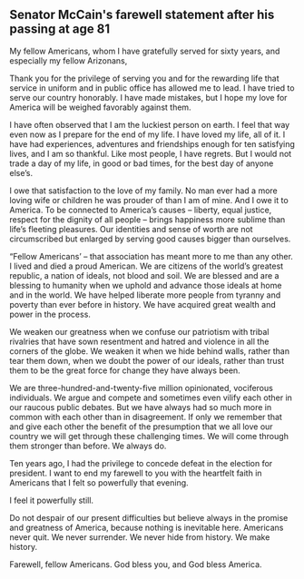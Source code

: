 ## Senator McCain's farewell statement after his passing at age 81

My fellow Americans, whom I have gratefully served for sixty years, and especially my fellow Arizonans,

Thank you for the privilege of serving you and for the rewarding life that service in uniform and in public office has allowed me to lead. I have tried to serve our country honorably. I have made mistakes, but I hope my love for America will be weighed favorably against them.

I have often observed that I am the luckiest person on earth. I feel that way even now as I prepare for the end of my life. I have loved my life, all of it. I have had experiences, adventures and friendships enough for ten satisfying lives, and I am so thankful. Like most people, I have regrets. But I would not trade a day of my life, in good or bad times, for the best day of anyone else’s.

I owe that satisfaction to the love of my family. No man ever had a more loving wife or children he was prouder of than I am of mine. And I owe it to America. To be connected to America’s causes – liberty, equal justice, respect for the dignity of all people – brings happiness more sublime than life’s fleeting pleasures. Our identities and sense of worth are not circumscribed but enlarged by serving good causes bigger than ourselves.

“Fellow Americans’ – that association has meant more to me than any other. I lived and died a proud American. We are citizens of the world’s greatest republic, a nation of ideals, not blood and soil. We are blessed and are a blessing to humanity when we uphold and advance those ideals at home and in the world. We have helped liberate more people from tyranny and poverty than ever before in history. We have acquired great wealth and power in the process.

We weaken our greatness when we confuse our patriotism with tribal rivalries that have sown resentment and hatred and violence in all the corners of the globe. We weaken it when we hide behind walls, rather than tear them down, when we doubt the power of our ideals, rather than trust them to be the great force for change they have always been.

We are three-hundred-and-twenty-five million opinionated, vociferous individuals. We argue and compete and sometimes even vilify each other in our raucous public debates. But we have always had so much more in common with each other than in disagreement. If only we remember that and give each other the benefit of the presumption that we all love our country we will get through these challenging times. We will come through them stronger than before. We always do.

Ten years ago, I had the privilege to concede defeat in the election for president. I want to end my farewell to you with the heartfelt faith in Americans that I felt so powerfully that evening.

I feel it powerfully still.

Do not despair of our present difficulties but believe always in the promise and greatness of America, because nothing is inevitable here. Americans never quit. We never surrender. We never hide from history. We make history.

Farewell, fellow Americans. God bless you, and God bless America.